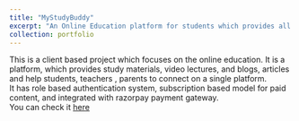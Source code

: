```yaml
---
title: "MyStudyBuddy"
excerpt: "An Online Education platform for students which provides all necessary content through notes, videos, QnAs. <br/><img src='/images/mystudybuddy.png'>"
collection: portfolio
---
```


This is a client based project which focuses on the online education. It is a platform, which provides study materials, video lectures, and blogs, articles and help students, teachers
, parents to connect on a single platform.<br/>
It has role based authentication system, subscription based model for paid content, and integrated with razorpay payment gateway.<br/>
You can check it [here](https://mystudybuddy.co.in/)
